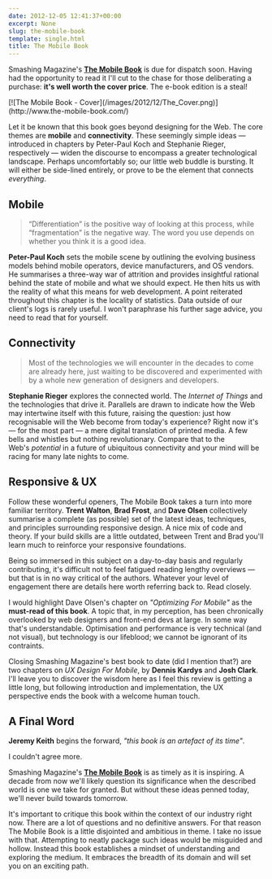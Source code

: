 ```yaml
---
date: 2012-12-05 12:41:37+00:00
excerpt: None
slug: the-mobile-book
template: single.html
title: The Mobile Book
---
```


Smashing Magazine's **[The Mobile Book](https://shop.smashingmagazine.com/the-mobile-book.html)** is due for dispatch soon. Having had the opportunity to read it I'll cut to the chase for those deliberating a purchase: **it's well worth the cover price**. The e-book edition is a steal!

<p class="b-post__image">[![The Mobile Book - Cover](/images/2012/12/The_Cover.png)](http://www.the-mobile-book.com/)</p>

Let it be known that this book goes beyond designing for the Web. The core themes are **mobile** and **connectivity**. These seemingly simple ideas — introduced in chapters by Peter-Paul Koch and Stephanie Rieger, respectively — widen the discourse to encompass a greater technological landscape. Perhaps uncomfortably so; our little web buddle is bursting. It will either be side-lined entirely, or prove to be the element that connects _everything_.


## Mobile




<blockquote><p>“Differentiation” is the positive way of looking at this process, while “fragmentation” is the negative way. The word you use depends on whether you think it is a good idea.</p></blockquote>


**Peter-Paul Koch** sets the mobile scene by outlining the evolving business models behind mobile operators, device manufacturers, and OS vendors. He summarises a three-way war of attrition and provides insightful rational behind the state of mobile and what we should expect. He then hits us with the reality of what this means for web development. A point reiterated throughout this chapter is the locality of statistics. Data outside of our client's logs is rarely useful. I won't paraphrase his further sage advice, you need to read that for yourself.


## Connectivity




<blockquote><p>Most of the technologies we will encounter in the decades to come are already here, just waiting to be discovered and experimented with by a whole new generation of designers and developers.</p></blockquote>


**Stephanie Rieger** explores the connected world. The _Internet of Things_ and the technologies that drive it. Parallels are drawn to indicate how the Web may intertwine itself with this future, raising the question: just how recognisable will the Web become from today's experience? Right now it's — for the most part — a mere digital translation of printed media. A few bells and whistles but nothing revolutionary. Compare that to the Web's _potential_ in a future of ubiquitous connectivity and your mind will be racing for many late nights to come.


## Responsive & UX


Follow these wonderful openers, The Mobile Book takes a turn into more familiar territory. **Trent Walton**, **Brad Frost**, and **Dave Olsen** collectively summarise a complete (as possible) set of the latest ideas, techniques, and principles surrounding responsive design. A nice mix of code and theory. If your build skills are a little outdated, between Trent and Brad you'll learn much to reinforce your responsive foundations.

Being so immersed in this subject on a day-to-day basis and regularly contributing, it's difficult not to feel fatigued reading lengthy overviews — but that is in no way critical of the authors. Whatever your level of engagement there are details here worth referring back to. Read closely.

I would highlight Dave Olsen's chapter on _"Optimizing For Mobile"_ as the **must-read of this book**. A topic that, in my perception, has been chronically overlooked by web designers and front-end devs at large. In some way that's understandable. Optimisation and performance is very technical (and not visual), but technology is our lifeblood; we cannot be ignorant of its contraints.

Closing Smashing Magazine's best book to date (did I mention that?) are two chapters on _UX Design For Mobile_, by **Dennis Kardys** and **Josh Clark**. I'll leave you to discover the wisdom here as I feel this review is getting a little long, but following introduction and implementation, the UX perspective ends the book with a welcome human touch.


## A Final Word


**Jeremy Keith** begins the forward, _"this book is an artefact of its time"_.

I couldn't agree more.

Smashing Magazine's **[The Mobile Book](https://shop.smashingmagazine.com/the-mobile-book.html)** is as timely as it is inspiring. A decade from now we'll likely question its significance when the described world is one we take for granted. But without these ideas penned today, we'll never build towards tomorrow.

It's important to critique this book within the context of our industry right now. There are a lot of questions and no definitive answers. For that reason The Mobile Book is a little disjointed and ambitious in theme. I take no issue with that. Attempting to neatly package such ideas would be misguided and hollow. Instead this book establishes a mindset of understanding and exploring the medium. It embraces the breadth of its domain and will set you on an exciting path.
